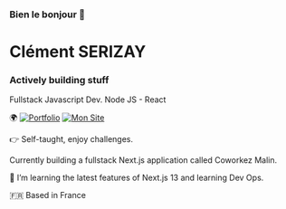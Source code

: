 ### Bien le bonjour 👋

# Clément SERIZAY
### Actively building stuff

Fullstack Javascript Dev.
Node JS - React

🌍 [![Portfolio](https://img.shields.io/badge/-Portfolio-blue)](clementserizay.com) [![Mon Site](https://img.shields.io/badge/-Mon%20Site-green)](LIEN_VERS_VOTRE_SITE)


:point_right: Self-taught, enjoy challenges.

Currently building a fullstack Next.js application called Coworkez Malin.

:book: I’m learning the latest features of Next.js 13 and learning Dev Ops. 


:fr: Based in France
